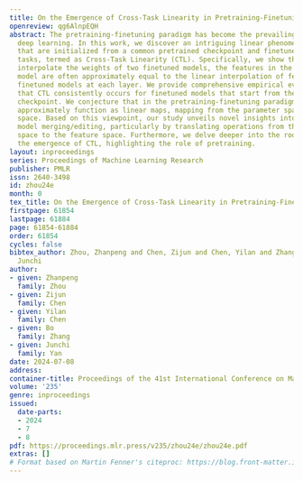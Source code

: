 ```yaml
---
title: On the Emergence of Cross-Task Linearity in Pretraining-Finetuning Paradigm
openreview: qg6AlnpEQH
abstract: The pretraining-finetuning paradigm has become the prevailing trend in modern
  deep learning. In this work, we discover an intriguing linear phenomenon in models
  that are initialized from a common pretrained checkpoint and finetuned on different
  tasks, termed as Cross-Task Linearity (CTL). Specifically, we show that if we linearly
  interpolate the weights of two finetuned models, the features in the weight-interpolated
  model are often approximately equal to the linear interpolation of features in two
  finetuned models at each layer. We provide comprehensive empirical evidence supporting
  that CTL consistently occurs for finetuned models that start from the same pretrained
  checkpoint. We conjecture that in the pretraining-finetuning paradigm, neural networks
  approximately function as linear maps, mapping from the parameter space to the feature
  space. Based on this viewpoint, our study unveils novel insights into explaining
  model merging/editing, particularly by translating operations from the parameter
  space to the feature space. Furthermore, we delve deeper into the root cause for
  the emergence of CTL, highlighting the role of pretraining.
layout: inproceedings
series: Proceedings of Machine Learning Research
publisher: PMLR
issn: 2640-3498
id: zhou24e
month: 0
tex_title: On the Emergence of Cross-Task Linearity in Pretraining-Finetuning Paradigm
firstpage: 61854
lastpage: 61884
page: 61854-61884
order: 61854
cycles: false
bibtex_author: Zhou, Zhanpeng and Chen, Zijun and Chen, Yilan and Zhang, Bo and Yan,
  Junchi
author:
- given: Zhanpeng
  family: Zhou
- given: Zijun
  family: Chen
- given: Yilan
  family: Chen
- given: Bo
  family: Zhang
- given: Junchi
  family: Yan
date: 2024-07-08
address:
container-title: Proceedings of the 41st International Conference on Machine Learning
volume: '235'
genre: inproceedings
issued:
  date-parts:
  - 2024
  - 7
  - 8
pdf: https://proceedings.mlr.press/v235/zhou24e/zhou24e.pdf
extras: []
# Format based on Martin Fenner's citeproc: https://blog.front-matter.io/posts/citeproc-yaml-for-bibliographies/
---
```

